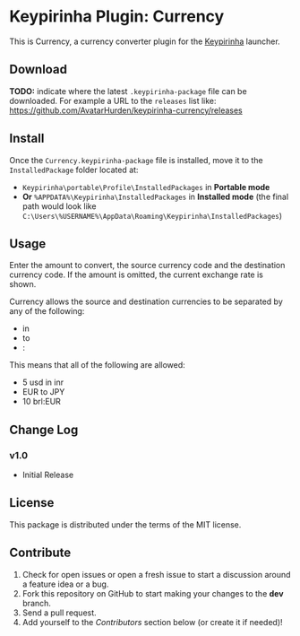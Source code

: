 # Keypirinha Plugin: Currency

This is Currency, a currency converter plugin for the
[Keypirinha](http://keypirinha.com) launcher.

## Download

**TODO:** indicate where the latest `.keypirinha-package` file can be
downloaded. For example a URL to the `releases` list like:
https://github.com/AvatarHurden/keypirinha-currency/releases


## Install

Once the `Currency.keypirinha-package` file is installed,
move it to the `InstalledPackage` folder located at:

* `Keypirinha\portable\Profile\InstalledPackages` in **Portable mode**
* **Or** `%APPDATA%\Keypirinha\InstalledPackages` in **Installed mode** (the
  final path would look like
  `C:\Users\%USERNAME%\AppData\Roaming\Keypirinha\InstalledPackages`)


## Usage

Enter the amount to convert, the source currency code and the destination currency code.
If the amount is omitted, the current exchange rate is shown.

Currency allows the source and destination currencies to be separated by any of the following:
 - in
 - to
 - :

This means that all of the following are allowed:

- 5 usd in inr
- EUR to JPY
- 10 brl:EUR

## Change Log


### v1.0

* Initial Release


## License

This package is distributed under the terms of the MIT license.

## Contribute

1. Check for open issues or open a fresh issue to start a discussion around a
   feature idea or a bug.
2. Fork this repository on GitHub to start making your changes to the **dev**
   branch.
3. Send a pull request.
4. Add yourself to the *Contributors* section below (or create it if needed)!
